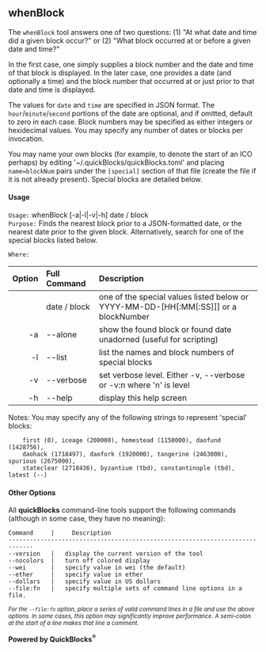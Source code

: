 ## whenBlock

The `whenBlock` tool answers one of two questions: (1) "At what date and time did a given block occur?" or (2) "What block occurred at or before a given date and time?"

In the first case, one simply supplies a block number and the date and time of that block is displayed. In the later case, one provides a date (and optionally a time) and the block number that occurred at or just prior to that date and time is displayed.

The values for `date` and `time` are specified in JSON format. The `hour`/`minute`/`second` portions of the date are optional, and if omitted, default to zero in each case. Block numbers may be specified as either integers or hexidecimal values. You may specify any number of dates or blocks per invocation.

You may name your own blocks (for example, to denote the start of an ICO perhaps) by editing '~/.quickBlocks/quickBlocks.toml' and placing `name=blockNum` pairs under the `[special]` section of that file (create the file if it is not already present). Special blocks are detailed below.

#### Usage

`Usage:`    whenBlock [-a|-l|-v|-h] date / block  
`Purpose:`  Finds the nearest block prior to a JSON-formatted date, or the nearest date prior to
            the given block. Alternatively, search for one of the special blocks listed below.
             
`Where:`  

| Option | Full Command | Description |
| -------: | :------- | :------- |
|  | date / block | one of the special values listed below or YYYY-MM-DD-[HH[:MM[:SS]]] or a blockNumber |
| -a | --alone | show the found block or found date unadorned (useful for scripting) |
| -l | --list | list the names and block numbers of special blocks |
| -v | --verbose | set verbose level. Either -v, --verbose or -v:n where 'n' is level |
| -h | --help | display this help screen |

  Notes:
	You may specify any of the following strings to represent 'special' blocks:

	    first (0), iceage (200000), homestead (1150000), daofund (1428756), 
	    daohack (1718497), daofork (1920000), tangerine (2463000), spurious (2675000), 
	    stateclear (2718436), byzantium (tbd), constantinople (tbd), latest (--)
	    
#### Other Options

All **quickBlocks** command-line tools support the following commands (although in some case, they have no meaning):

    Command     |     Description
    -----------------------------------------------------------------------------
    --version   |   display the current version of the tool
    --nocolors  |   turn off colored display
    --wei       |   specify value in wei (the default)
    --ether     |   specify value in ether
    --dollars   |   specify value in US dollars
    --file:fn   |   specify multiple sets of command line options in a file.

<small>*For the `--file:fn` option, place a series of valid command lines in a file and use the above options. In some cases, this option may significantly improve performance. A semi-colon at the start of a line makes that line a comment.*</small>

**Powered by QuickBlocks<sup>&reg;</sup>**


